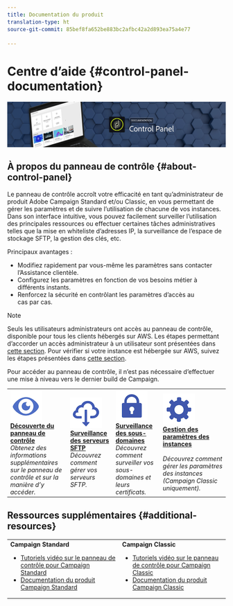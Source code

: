 ```yaml
---
title: Documentation du produit
translation-type: ht
source-git-commit: 85bef8fa652be883bc2afbc42a2d893ea75a4e77

---
```



# Centre d’aide {#control-panel-documentation}

![](assets/do-not-localize/banner.png)

## À propos du panneau de contrôle {#about-control-panel}

Le panneau de contrôle accroît votre efficacité en tant qu’administrateur de produit Adobe Campaign Standard et/ou Classic, en vous permettant de gérer les paramètres et de suivre l’utilisation de chacune de vos instances. Dans son interface intuitive, vous pouvez facilement surveiller l’utilisation des principales ressources ou effectuer certaines tâches administratives telles que la mise en whiteliste d’adresses IP, la surveillance de l’espace de stockage SFTP, la gestion des clés, etc.

Principaux avantages :

* Modifiez rapidement par vous-même les paramètres sans contacter l’Assistance clientèle.
* Configurez les paramètres en fonction de vos besoins métier à différents instants.
* Renforcez la sécurité en contrôlant les paramètres d’accès au cas par cas.

>[!NOTE]
>Seuls les utilisateurs administrateurs ont accès au panneau de contrôle, disponible pour tous les clients hébergés sur AWS. Les étapes permettant d’accorder un accès administrateur à un utilisateur sont présentées dans [cette section](discover/using/managing-permissions.md). Pour vérifier si votre instance est hébergée sur AWS, suivez les étapes présentées dans [cette section](faq.md).
>
>Pour accéder au panneau de contrôle, il n’est pas nécessaire d’effectuer une mise à niveau vers le dernier build de Campaign.

<table>
<tr>
    <td>
        <a href="discover/using/accessing-control-panel.md"><img alt="conditions" src="assets/do-not-localize/discover.png"/></a>
        <div><a href="discover/using/accessing-control-panel.md"><strong>Découverte du panneau de contrôle</strong></a></div>
        <em>Obtenez des informations supplémentaires sur le panneau de contrôle et sur la manière d’y accéder.</em>
    </td>
    <td>
        <a href="sftp/using/about-sftp-management.md"><img alt="conditions" src="assets/do-not-localize/sftp.png"/></a>
        <div><a href="sftp/using/about-sftp-management.md"><strong>Surveillance des serveurs SFTP</strong></a></div>
        <em>Découvrez comment gérer vos serveurs SFTP.</em>
    </td>
    <td>
        <a href="subdomains-certificates/using/subdomains-branding.md"><img alt="conditions" src="assets/do-not-localize/subdomains.png"/></a>
        <div><a href="subdomains-certificates/using/subdomains-branding.md"><strong>Surveillance des sous-domaines</strong></a></div>
        <em>Découvrez comment surveiller vos sous-domaines et leurs certificats.</em>
    </td>
    <td>
        <a href="instances-settings/using/ip-whitelisting-instance-access.md"><img alt="conditions" src="assets/do-not-localize/instance_settings.png"/></a>
        <div><a href="instances-settings/using/ip-whitelisting-instance-access.md"><strong>Gestion des paramètres des instances</strong></a></div>
        <br/><em>Découvrez comment gérer les paramètres des instances (Campaign Classic uniquement).</em>
    </td>
</tr>
</table>

## Ressources supplémentaires {#additional-resources}

<table>
    <tr>
        <td><b>Campaign Standard</b><br/>
        <ul>
            <li><a href="https://docs.adobe.com/content/help/en/campaign-learn/campaign-standard-tutorials/administrating/control-panel/control-panel-overview.html">Tutoriels vidéo sur le panneau de contrôle pour Campaign Standard</a></li>
            <li><a href="https://docs.adobe.com/content/help/fr-FR/campaign-standard/using/campaign-standard-home.html">Documentation du produit Campaign Standard</a></li>
        </ul>
        </td>
        <td><b>Campaign Classic</b><br/>
        <ul>
            <li><a href="https://docs.adobe.com/content/help/en/campaign-learn/campaign-classic-tutorials/administrating/control-panel-acc/control-panel-overview.html">Tutoriels vidéo sur le panneau de contrôle pour Campaign Classic</a></li>
            <li><a href="https://docs.adobe.com/content/help/en/campaign-classic/using/campaign-classic-home.html">Documentation du produit Campaign Classic</a></li>
        </ul>
        </td>
    </tr>
</table>
